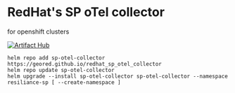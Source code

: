 
# RedHat's SP oTel collector 
for openshift clusters


[![Artifact Hub](https://img.shields.io/endpoint?url=https://artifacthub.io/badge/repository/kubeblocks)](https://artifacthub.io/packages/search?repo=sp-otel-collector)


```
helm repo add sp-otel-collector https://geored.github.io/redhat_sp_otel_collector
helm repo update sp-otel-collector
helm upgrade --install sp-otel-collector sp-otel-collector --namespace resiliance-sp [ --create-namespace ]
